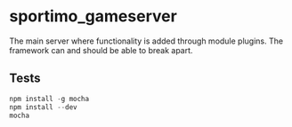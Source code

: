 # sportimo_gameserver
The main server where functionality is added through module plugins. The framework can and should be able to break apart.



## Tests
```js
npm install -g mocha
npm install --dev
mocha
```
